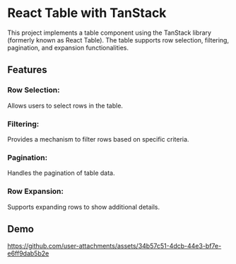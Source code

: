 
# React Table with TanStack

This project implements a table component using the TanStack library (formerly known as React Table). The table supports row selection, filtering, pagination, and expansion functionalities.
## Features

### Row Selection:
 Allows users to select rows in the table.

### Filtering:
Provides a mechanism to filter rows based on specific criteria.

### Pagination:
Handles the pagination of table data.

### Row Expansion:
 Supports expanding rows to show additional details.
## Demo
https://github.com/user-attachments/assets/34b57c51-4dcb-44e3-bf7e-e6ff9dab5b2e



